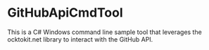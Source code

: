 GitHubApiCmdTool
================

This is a C# Windows command line sample tool that leverages the ocktokit.net library to interact with the GitHub API.
